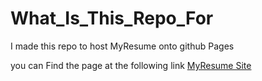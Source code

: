 
# What_Is_This_Repo_For

I made this repo to host MyResume onto github Pages

you can Find the page at the following link [MyResume Site](https://oussamabenoujja.github.io/MyResume/)
